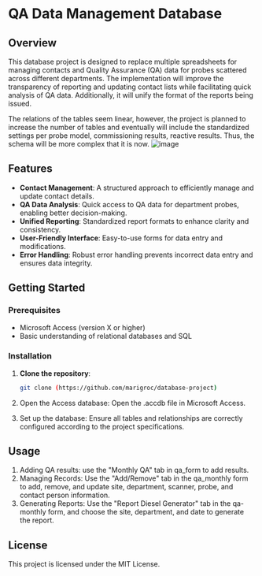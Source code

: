 # QA Data Management Database

## Overview

This database project is designed to replace multiple spreadsheets for managing contacts and Quality Assurance (QA) data for probes scattered across different departments. The implementation will improve the transparency of reporting and updating contact lists while facilitating quick analysis of QA data. Additionally, it will unify the format of the reports being issued.

The relations of the tables seem linear, however, the project is planned to increase the number of tables and eventually will include the standardized settings per probe model, commissioning results, reactive results. Thus, the schema will be more complex that it is now.
![image](https://github.com/user-attachments/assets/ab6e1adb-c0a1-42b5-a374-438d7c045371)


## Features

- **Contact Management**: A structured approach to efficiently manage and update contact details.
- **QA Data Analysis**: Quick access to QA data for department probes, enabling better decision-making.
- **Unified Reporting**: Standardized report formats to enhance clarity and consistency.
- **User-Friendly Interface**: Easy-to-use forms for data entry and modifications.
- **Error Handling**: Robust error handling prevents incorrect data entry and ensures data integrity.

## Getting Started

### Prerequisites

- Microsoft Access (version X or higher)
- Basic understanding of relational databases and SQL

### Installation

1. **Clone the repository**:
   ```bash
   git clone (https://github.com/marigroc/database-project)

2. Open the Access database: Open the .accdb file in Microsoft Access.

3. Set up the database: Ensure all tables and relationships are correctly configured according to the project specifications.

## Usage
1. Adding QA results: use the "Monthly QA" tab in qa_form to add results.
2. Managing Records: Use the "Add/Remove" tab in the qa_monthly form to add, remove, and update site, department, scanner, probe, and contact person information.
3. Generating Reports: Use the "Report Diesel Generator" tab in the qa-monthly form, and choose the site, department, and date to generate the report.

## License
This project is licensed under the MIT License.
